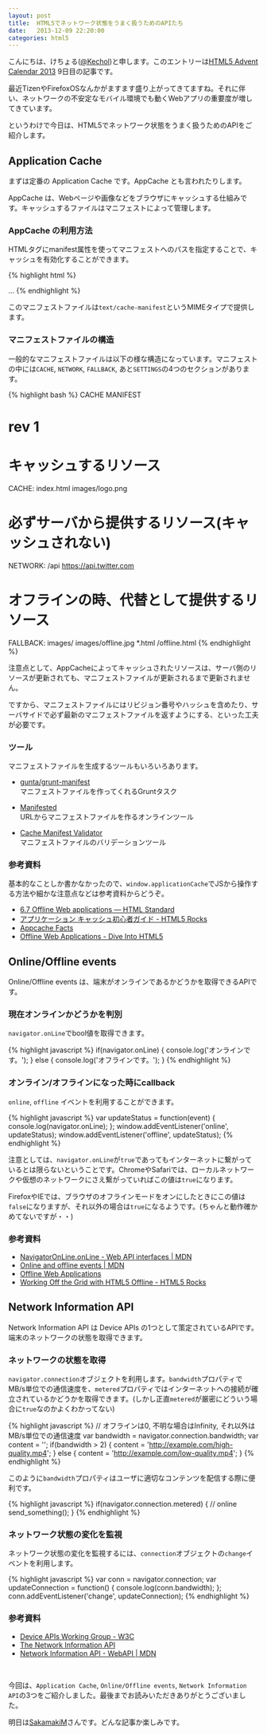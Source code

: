 ```yaml
---
layout: post
title:  HTML5でネットワーク状態をうまく扱うためのAPIたち
date:   2013-12-09 22:20:00
categories: html5
---
```


こんにちは、けちょる([@Kechol](https://twitter.com/Kechol))と申します。このエントリーは[HTML5 Advent Calendar 2013](http://www.adventar.org/calendars/125) 9日目の記事です。


最近TizenやFirefoxOSなんかがますます盛り上がってきてますね。それに伴い、ネットワークの不安定なモバイル環境でも動くWebアプリの重要度が増してきています。

というわけで今日は、HTML5でネットワーク状態をうまく扱うためのAPIをご紹介します。


## Application Cache

まずは定番の Application Cache です。AppCache とも言われたりします。

AppCache は、Webページや画像などをブラウザにキャッシュする仕組みです。キャッシュするファイルはマニフェストによって管理します。


### AppCache の利用方法

HTMLタグにmanifest属性を使ってマニフェストへのパスを指定することで、キャッシュを有効化することができます。


{% highlight html %}
<html manifest="manifest.appcache">
  ...
</html>
{% endhighlight %}


このマニフェストファイルは`text/cache-manifest`というMIMEタイプで提供します。


### マニフェストファイルの構造

一般的なマニフェストファイルは以下の様な構造になっています。マニフェストの中には`CACHE`, `NETWORK`, `FALLBACK`, あと`SETTINGS`の4つのセクションがあります。

{% highlight bash %}
CACHE MANIFEST
# rev 1

# キャッシュするリソース
CACHE:
index.html
images/logo.png

# 必ずサーバから提供するリソース(キャッシュされない)
NETWORK:
/api
https://api.twitter.com

# オフラインの時、代替として提供するリソース
FALLBACK:
images/ images/offline.jpg
*.html /offline.html
{% endhighlight %}

注意点として、AppCacheによってキャッシュされたリソースは、サーバ側のリソースが更新されても、マニフェストファイルが更新されるまで更新されません。

ですから、マニフェストファイルにはリビジョン番号やハッシュを含めたり、サーバサイドで必ず最新のマニフェストファイルを返すようにする、といった工夫が必要です。


### ツール

マニフェストファイルを生成するツールもいろいろあります。

- [gunta/grunt-manifest](https://github.com/gunta/grunt-manifest) <br>
マニフェストファイルを作ってくれるGruntタスク

- [Manifested](http://manifested.dregsoft.com/) <br>
URLからマニフェストファイルを作るオンラインツール

- [Cache Manifest Validator](http://manifest-validator.com/) <br>
マニフェストファイルのバリデーションツール


### 参考資料

基本的なことしか書かなかったので、`window.applicationCache`でJSから操作する方法や細かな注意点などは参考資料からどうぞ。

- [6.7 Offline Web applications — HTML Standard](http://www.whatwg.org/specs/web-apps/current-work/multipage/offline.html)
- [アプリケーション キャッシュ初心者ガイド - HTML5 Rocks](http://www.html5rocks.com/ja/tutorials/appcache/beginner/)
- [Appcache Facts](http://appcachefacts.info/)
- [Offline Web Applications - Dive Into HTML5](http://diveintohtml5.info/offline.html)


## Online/Offline events

Online/Offline events は、端末がオンラインであるかどうかを取得できるAPIです。

### 現在オンラインかどうかを判別

`navigator.onLine`でbool値を取得できます。

{% highlight javascript %}
if(navigator.onLine) {
    console.log('オンラインです。');
} else {
    console.log('オフラインです。');
}
{% endhighlight %}


### オンライン/オフラインになった時にcallback

`online`, `offline` イベントを利用することができます。

{% highlight javascript %}
var updateStatus = function(event) {
    console.log(navigator.onLine);
};
window.addEventListener('online', updateStatus);
window.addEventListener('offline', updateStatus);
{% endhighlight %}

注意としては、`navigator.onLine`が`true`であってもインターネットに繋がっているとは限らないということです。ChromeやSafariでは、ローカルネットワークや仮想のネットワークにさえ繋がっていればこの値は`true`になります。

FirefoxやIEでは、ブラウザのオフラインモードをオンにしたときにこの値は`false`になりますが、それ以外の場合は`true`になるようです。(ちゃんと動作確かめてないですが・・)


### 参考資料

- [NavigatorOnLine.onLine - Web API interfaces | MDN](https://developer.mozilla.org/en-US/docs/Web/API/NavigatorOnLine.onLine)
- [Online and offline events | MDN](https://developer.mozilla.org/en/docs/Online_and_offline_events)
- [Offline Web Applications](http://www.w3.org/TR/offline-webapps/)
- [Working Off the Grid with HTML5 Offline - HTML5 Rocks](http://www.html5rocks.com/en/mobile/workingoffthegrid/)


## Network Information API

Network Information API は Device APIs の1つとして策定されているAPIです。端末のネットワークの状態を取得できます。


### ネットワークの状態を取得

`navigator.connection`オブジェクトを利用します。`bandwidth`プロパティでMB/s単位での通信速度を、`metered`プロパティではインターネットへの接続が確立されているかどうかを取得できます。(しかし正直`metered`が厳密にどういう場合に`true`なのかよくわかってない)

{% highlight javascript %}
// オフラインは0, 不明な場合はInfinity, それ以外はMB/s単位での通信速度
var bandwidth = navigator.connection.bandwidth;
var content = '';
if(bandwidth > 2) {
    content = 'http://example.com/high-quality.mp4';
} else {
    content = 'http://example.com/low-quality.mp4';
}
{% endhighlight %}

このように`bandwidth`プロパティはユーザに適切なコンテンツを配信する際に便利です。

{% highlight javascript %}
if(navigator.connection.metered) { // online
    send_something();
}
{% endhighlight %}


### ネットワーク状態の変化を監視

ネットワーク状態の変化を監視するには、`connection`オブジェクトの`change`イベントを利用します。

{% highlight javascript %}
var conn = navigator.connection;
var updateConnection = function() {
    console.log(conn.bandwidth);
};
conn.addEventListener('change', updateConnection);
{% endhighlight %}


### 参考資料

- [Device APIs Working Group - W3C](http://www.w3.org/2009/dap/)
- [The Network Information API](http://www.w3.org/TR/netinfo-api/)
- [Network Information API - WebAPI | MDN](https://developer.mozilla.org/en-US/docs/WebAPI/Network_Information)


&nbsp;


今回は、`Application Cache`, `Online/Offline events`, `Network Information API`の3つをご紹介しました。最後までお読みいただきありがとうございました。

明日は[SakamakiM](https://twitter.com/sakamakiM)さんです。どんな記事か楽しみです。
